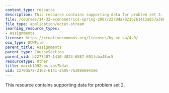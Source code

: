 ```yaml
---
content_type: resource
description: This resource contains supporting data for problem set 2.
file: /courses/14-32-econometrics-spring-2007/2270da78216261412a057a388eb943e0_march1992cps.sas7bdat
file_type: application/octet-stream
learning_resource_types:
- Assignments
license: https://creativecommons.org/licenses/by-nc-sa/4.0/
ocw_type: OCWFile
parent_title: Assignments
parent_type: CourseSection
parent_uid: b2277487-1410-4823-6587-691fcba48ac5
resourcetype: Other
title: march1992cps.sas7bdat
uid: 2270da78-2162-6141-2a05-7a388eb943e0
---
```

This resource contains supporting data for problem set 2.